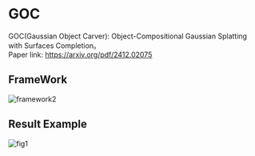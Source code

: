 # GOC
 GOC(Gaussian Object Carver): Object-Compositional Gaussian Splatting with Surfaces Completion。  
 Paper link: https://arxiv.org/pdf/2412.02075
 
## FrameWork
![framework2](https://github.com/user-attachments/assets/4aa8e99e-88cb-4bdd-8122-ca3dd5ef90ec)

## Result Example
![fig1](https://github.com/user-attachments/assets/45802615-68fe-4a0b-a8ab-fac35cb500b7)
